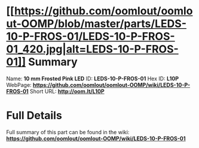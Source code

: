 
[[https://github.com/oomlout/oomlout-OOMP/blob/master/parts/LEDS-10-P-FROS-01/LEDS-10-P-FROS-01_420.jpg|alt=LEDS-10-P-FROS-01]] 
Summary
=================

Name: __10 mm Frosted Pink LED__
ID: __LEDS-10-P-FROS-01__
Hex ID: __L10P__
WebPage: __https://github.com/oomlout/oomlout-OOMP/wiki/LEDS-10-P-FROS-01__
Short URL: __http://oom.lt/L10P__

Full Details
==========================
Full summary of this part can be found in the wiki:   
__https://github.com/oomlout/oomlout-OOMP/wiki/LEDS-10-P-FROS-01__   

